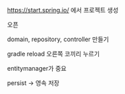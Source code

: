 https://start.spring.io/ 에서 프로젝트 생성

오픈

domain, repository, controller 만들기

gradle reload 오른쪽 코끼리 누르기

entitymanager가 중요

persist -> 영속 저장